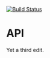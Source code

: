 [![Build Status](https://travis-ci.org/InterSIS/API.svg)](https://travis-ci.org/InterSIS/API)

# API

Yet a third edit.

